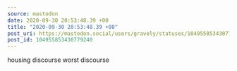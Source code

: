 ```yaml
---
source: mastodon
date: 2020-09-30 20:53:48.39 +00
title: "2020-09-30 20:53:48.39 +00"
post_uri: https://mastodon.social/users/gravely/statuses/104955853430779240
post_id: 104955853430779240
---
```

housing discourse worst discourse


